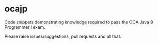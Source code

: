# ocajp
Code snippets demonstrating knowledge required to pass the OCA Java 8 Programmer I exam.

Please raise issues/suggestions, pull requests and all that.
